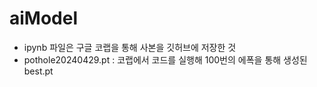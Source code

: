 # aiModel
- ipynb 파일은 구글 코랩을 통해 사본을 깃허브에 저장한 것
- pothole20240429.pt : 코랩에서 코드를 실행해 100번의 에폭을 통해 생성된 best.pt
